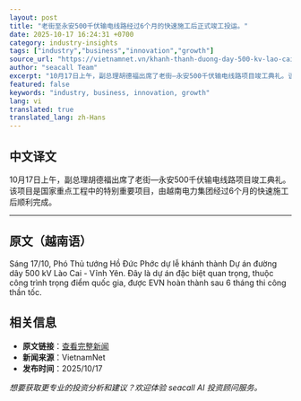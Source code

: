```yaml
---
layout: post
title: "老街至永安500千伏输电线路经过6个月的快速施工后正式竣工投运。"
date: 2025-10-17 16:24:31 +0700
category: industry-insights
tags: ["industry","business","innovation","growth"]
source_url: "https://vietnamnet.vn/khanh-thanh-duong-day-500-kv-lao-cai-vinh-yen-sau-6-thang-thi-cong-than-toc-2453812.html"
author: "seacall Team"
excerpt: "10月17日上午，副总理胡德福出席了老街—永安500千伏输电线路项目竣工典礼。该项目是国家重点工程中的特别重要项目，由越南电力集团经过6个月的快速施工后顺利完成。..."
featured: false
keywords: "industry, business, innovation, growth"
lang: vi
translated: true
translated_lang: zh-Hans
---
```


## 中文译文

10月17日上午，副总理胡德福出席了老街—永安500千伏输电线路项目竣工典礼。该项目是国家重点工程中的特别重要项目，由越南电力集团经过6个月的快速施工后顺利完成。

---

## 原文（越南语）

Sáng 17/10, Phó Thủ tướng Hồ Đức Phớc dự lễ khánh thành Dự án đường dây 500 kV Lào Cai - Vĩnh Yên. Đây là dự án đặc biệt quan trọng, thuộc công trình trọng điểm quốc gia, được EVN hoàn thành sau 6 tháng thi công thần tốc.

## 相关信息

- **原文链接**：[查看完整新闻](https://vietnamnet.vn/khanh-thanh-duong-day-500-kv-lao-cai-vinh-yen-sau-6-thang-thi-cong-than-toc-2453812.html)
- **新闻来源**：VietnamNet
- **发布时间**：2025/10/17

*想要获取更专业的投资分析和建议？欢迎体验 seacall AI 投资顾问服务。*